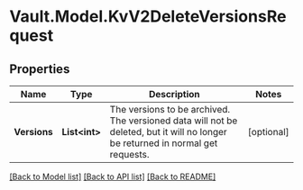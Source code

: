 # Vault.Model.KvV2DeleteVersionsRequest

## Properties

Name | Type | Description | Notes
------------ | ------------- | ------------- | -------------
**Versions** | **List&lt;int&gt;** | The versions to be archived. The versioned data will not be deleted, but it will no longer be returned in normal get requests. | [optional] 

[[Back to Model list]](../README.md#documentation-for-models) [[Back to API list]](../README.md#documentation-for-api-endpoints) [[Back to README]](../README.md)

